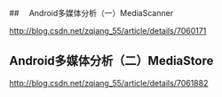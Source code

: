 
##　 Android多媒体分析（一）MediaScanner

http://blog.csdn.net/zqiang_55/article/details/7060171

##  Android多媒体分析（二）MediaStore

http://blog.csdn.net/zqiang_55/article/details/7061882

